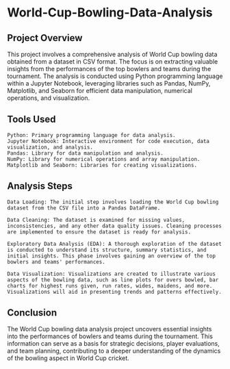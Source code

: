 # World-Cup-Bowling-Data-Analysis

## Project Overview

This project involves a comprehensive analysis of World Cup bowling data obtained from a dataset in CSV format. The focus is on extracting valuable insights from the performances of the top bowlers and teams during the tournament. The analysis is conducted using Python programming language within a Jupyter Notebook, leveraging libraries such as Pandas, NumPy, Matplotlib, and Seaborn for efficient data manipulation, numerical operations, and visualization.

## Tools Used

    Python: Primary programming language for data analysis.
    Jupyter Notebook: Interactive environment for code execution, data visualization, and analysis.
    Pandas: Library for data manipulation and analysis.
    NumPy: Library for numerical operations and array manipulation.
    Matplotlib and Seaborn: Libraries for creating visualizations.

## Analysis Steps

    Data Loading: The initial step involves loading the World Cup bowling dataset from the CSV file into a Pandas DataFrame.

    Data Cleaning: The dataset is examined for missing values, inconsistencies, and any other data quality issues. Cleaning processes are implemented to ensure the dataset is ready for analysis.

    Exploratory Data Analysis (EDA): A thorough exploration of the dataset is conducted to understand its structure, summary statistics, and initial insights. This phase involves gaining an overview of the top bowlers and teams' performances.

    Data Visualization: Visualizations are created to illustrate various aspects of the bowling data, such as line plots for overs bowled, bar charts for highest runs given, run rates, wides, maidens, and more. Visualizations will aid in presenting trends and patterns effectively.

## Conclusion

The World Cup bowling data analysis project uncovers essential insights into the performances of bowlers and teams during the tournament. This information can serve as a basis for strategic decisions, player evaluations, and team planning, contributing to a deeper understanding of the dynamics of the bowling aspect in World Cup cricket.
